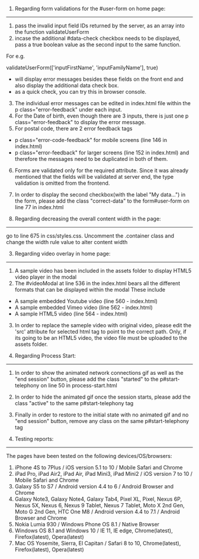 1. Regarding form validations for the #user-form on home page:
- - - - - - - - - - - - - - - - - - - - - - - - - - - - - - - -

1. pass the invalid input field IDs returned by the server, as an array into the function validateUserForm
2. incase the additional #data-check checkbox needs to be displayed, pass a true boolean value as the second input to the same function.

For e.g.

validateUserForm(['inputFirstName', 'inputFamilyName'], true)

 - will display error messages besides these fields on the front end and also display the additional data check box.
 - as a quick check, you can try this in browser console.

3. The individual error messages can be edited in index.html file within the p class="error-feedback" under each input.
4. For the Date of birth, even though there are 3 inputs, there is just one p class="error-feedback" to display the error message.
5. For postal code, there are 2 error feedback tags
  - p class="error-code-feedback" for mobile screens (line 146 in index.html)
  - p class="error-feedback" for larger screens (line 152 in index.html)
  and therefore the messages need to be duplicated in both of them.
6. Forms are validated only for the required attribute. Since it was already mentioned that the fields will be
validated at server end, the type validation is omitted from the frontend.
7. In order to display the second checkbox(with the label "My data...") in the form, please add the class "correct-data" to the form#user-form on line 77 in index.html



2. Regarding decreasing the overall content width in the page:
- - - - - - - - - - - - - - - - - - - - - - - - - - - - - - - -

go to line 675 in css/styles.css. Uncomment the .container class and change the width rule value to alter content width



3. Regarding video overlay in home page:
- - - - - - - - - - - - - - - - - - - - -

1. A sample video has been included in the assets folder to display HTML5 video player in the modal
2. The #videoModal at line 536 in the index.html bears all the different formats that can be displayed within the modal
 These include
 - A sample embedded Youtube video (line 560 - index.html)
 - A sample embedded Vimeo video (line 562 - index.html)
 - A sample HTML5 video (line 564 - index.html)
3. In order to replace the sameple video with original video, please edit the 'src' attribute for selected html tag to point to the correct path. Only, if its going to be an HTML5 video, the video file must be uploaded to the assets folder.



4. Regarding Process Start:
- - - - - - - - - - - - - -
1. In order to show the animated network connections gif as well as the "end session" button, please add the class "started" to the p#start-telephony on line 50 in process-start.html
2. In order to hide the animated gif once the session starts, please add the class "active" to the same p#start-telephony tag
3. Finally in order to restore to the initial state with no animated gif and no "end session" button, remove any class on the same p#start-telephony tag



5. Testing reports:
- - - - - - - - - -

The pages have been tested on the following devices/OS/browsers:

1. iPhone 4S to 7Plus / iOS version 5.1 to 10 / Mobile Safari and Chrome
2. iPad Pro, iPad Air2, iPad Air, iPad Mini3, iPad Mini2 / iOS version 7 to 10 / Mobile Safari and Chrome
3. Galaxy S5 to S7 / Android version 4.4 to 6 / Android Browser and Chrome
4. Galaxy Note3, Galaxy Note4, Galaxy Tab4, Pixel XL, Pixel, Nexus 6P, Nexus 5X, Nexus 6, Nexus 9 Tablet, Nexus 7 Tablet, Moto X 2nd Gen, Moto G 2nd Gen, HTC One M8 / Android version 4.4 to 7.1 / Android Browser and Chrome
5. Nokia Lumia 930 / Windows Phone OS 8.1 / Native Browser
6. Windows OS 8.1 and Windows 10 / IE 11, IE edge, Chrome(latest), Firefox(latest), Opera(latest)
7. Mac OS Yosemite, Sierra, El Capitan / Safari 8 to 10, Chrome(latest), Firefox(latest), Opera(latest)
